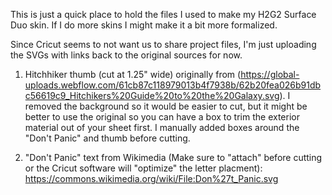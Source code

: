 This is just a quick place to hold the files I used to make my H2G2 Surface Duo skin. If I do more skins I might make it a bit more formalized.

Since Cricut seems to not want us to share project files, I'm just uploading the SVGs with links back to the original sources for now.

1) Hitchhiker thumb (cut at 1.25" wide) originally from (https://global-uploads.webflow.com/61cb87c118979013b4f7938b/62b20fea026b91dbc56619c9_Hitchikers%20Guide%20to%20the%20Galaxy.svg). I removed the background so it would be easier to cut, but it might be better to use the original so you can have a box to trim the exterior material out of your sheet first. I manually added boxes around the "Don't Panic" and thumb before cutting.

2) "Don't Panic" text from Wikimedia (Make sure to "attach" before cutting or the Cricut software will "optimize" the letter placment): https://commons.wikimedia.org/wiki/File:Don%27t_Panic.svg
